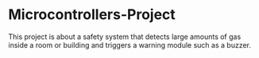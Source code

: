 # Microcontrollers-Project

This project is about a safety system that detects large amounts of gas inside a room or building and triggers a warning module such as a buzzer.
